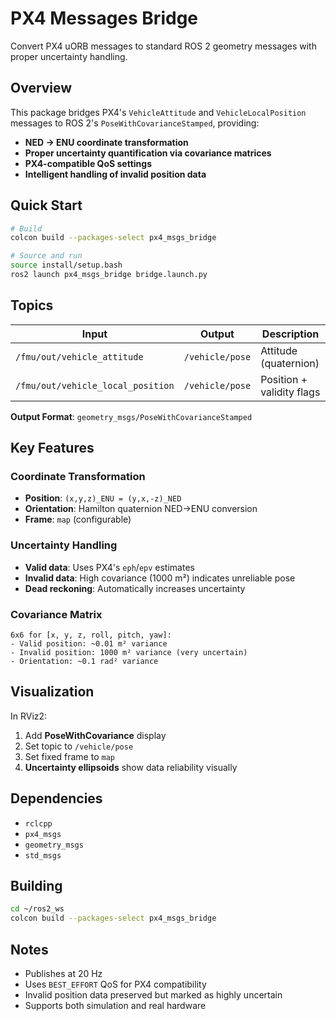# PX4 Messages Bridge

Convert PX4 uORB messages to standard ROS 2 geometry messages with proper uncertainty handling.

## Overview

This package bridges PX4's `VehicleAttitude` and `VehicleLocalPosition` messages to ROS 2's `PoseWithCovarianceStamped`, providing:

- **NED → ENU coordinate transformation**
- **Proper uncertainty quantification via covariance matrices**
- **PX4-compatible QoS settings**
- **Intelligent handling of invalid position data**

## Quick Start

```bash
# Build
colcon build --packages-select px4_msgs_bridge

# Source and run
source install/setup.bash
ros2 launch px4_msgs_bridge bridge.launch.py
```

## Topics

| Input | Output | Description |
|-------|--------|-------------|
| `/fmu/out/vehicle_attitude` | `/vehicle/pose` | Attitude (quaternion) |
| `/fmu/out/vehicle_local_position` | `/vehicle/pose` | Position + validity flags |

**Output Format**: `geometry_msgs/PoseWithCovarianceStamped`

## Key Features

### Coordinate Transformation
- **Position**: `(x,y,z)_ENU = (y,x,-z)_NED`
- **Orientation**: Hamilton quaternion NED→ENU conversion
- **Frame**: `map` (configurable)

### Uncertainty Handling
- **Valid data**: Uses PX4's `eph`/`epv` estimates
- **Invalid data**: High covariance (1000 m²) indicates unreliable pose
- **Dead reckoning**: Automatically increases uncertainty

### Covariance Matrix
```
6x6 for [x, y, z, roll, pitch, yaw]:
- Valid position: ~0.01 m² variance
- Invalid position: 1000 m² variance (very uncertain)
- Orientation: ~0.1 rad² variance
```

## Visualization

In RViz2:
1. Add **PoseWithCovariance** display
2. Set topic to `/vehicle/pose`
3. Set fixed frame to `map`
4. **Uncertainty ellipsoids** show data reliability visually

## Dependencies

- `rclcpp`
- `px4_msgs`
- `geometry_msgs`
- `std_msgs`

## Building

```bash
cd ~/ros2_ws
colcon build --packages-select px4_msgs_bridge
```

## Notes

- Publishes at 20 Hz
- Uses `BEST_EFFORT` QoS for PX4 compatibility
- Invalid position data preserved but marked as highly uncertain
- Supports both simulation and real hardware

